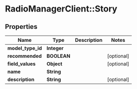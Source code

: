 # RadioManagerClient::Story

## Properties
Name | Type | Description | Notes
------------ | ------------- | ------------- | -------------
**model_type_id** | **Integer** |  | 
**recommended** | **BOOLEAN** |  | [optional] 
**field_values** | **Object** |  | [optional] 
**name** | **String** |  | 
**description** | **String** |  | [optional] 


